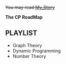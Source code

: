 ~~You may read [My_Story](https://github.com/nightwatchman17/CP-Playbook/blob/main/Very%20Personal%20Story%20(Useless).txt)~~

**The CP RoadMap**

## **PLAYLIST**

- Graph Theory
- Dynamic Programming
- Number Theory